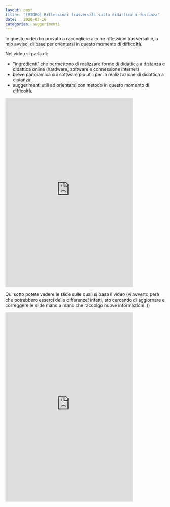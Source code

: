 ```yaml
---
layout: post
title:  "[VIDEO] Riflessioni trasversali sulla didattica a distanza"
date:   2020-03-16 
categories: suggerimenti
---
```


In questo video ho provato a raccogliere alcune riflessioni trasversali e, a mio avviso, di base per orientarsi in questo momento di difficoltà. 

Nel video si parla di:
- "ingredienti" che permettono di realizzare forme di didattica a distanza e didattica online (hardware, software e connessione internet)
- breve panoramica sui software più utili per la realizzazione di didattica a distanza
- suggerimenti utili ad orientarsi con metodo in questo momento di difficoltà.

<iframe width="80%" height="596" src="https://www.youtube.com/embed/xOZ4aK5ZwL0" frameborder="0" allow="accelerometer; autoplay; encrypted-media; gyroscope; picture-in-picture" allowfullscreen></iframe>


Qui sotto potete vedere le slide sulle quali si basa il video (vi avverto perà che potrebbero esserci delle differenze! infatti, sto cercando di aggiornare e correggere le slide mano a mano che raccolgo nuove informazioni :)) 

<iframe src="https://docs.google.com/presentation/d/e/2PACX-1vTOCD-8o_UOQ9nVTj-n9DXQgWizOMjwN8vbP1daV6ZjfJVGD4mem4Pr6BVkZ7EkP4003q1bfs9q_ygA/embed?start=false&loop=false&delayms=3000" frameborder="0" width="80%" height="596" allowfullscreen="true" mozallowfullscreen="true" webkitallowfullscreen="true"></iframe>

